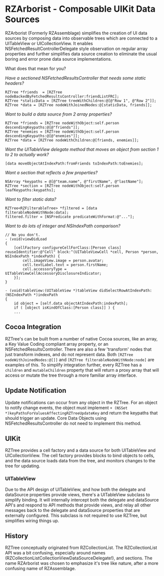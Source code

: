 # RZArborist - Composable UIKit Data Sources
RZArborist (Formerly RZAssemblage) simplifies the creation of UI data sources by composing data into observable trees which are connected to a UITableView or UICollectionView. It enables NSFetchedResultControllerDelegate style observation on regular array properties and further simplifies data source creation to eliminate the usual boring and error prone data source implementations.

What does that mean for you?

*Have a sectioned NSFetchedResultsController that needs some static headers?*
```obj-c
RZTree *friends  = [RZTree nodeBackedByFetchedResultsController:friendListFRC];
RZTree *staticData = [RZTree treeWithChildren:@[@"Row 1", @"Row 2"]];
RZTree *data = [RZTree nodeWithJoinedNodes:@[staticData, friends]];
```

*Want to build a data source from 2 array properties?*
```obj-c
RZTree *friends = [RZTree nodeWithObject:self.person descendingKeypaths:@[@"friends"]];
RZTree *enemies = [RZTree nodeWithObject:self.person descendingKeypaths:@[@"enemies"]];
RZTree *data = [RZTree nodeWithChildren:@[friends, enemies]];
```

*Want the UITableView delegate method that moves an object from section 1 to 2 to actually work?*
```obj-c
[data moveObjectAtIndexPath:fromFriends toIndexPath:toEnemies];
```

*Want a section that reflects a few properties?*
```obj-c
NSArray *keypaths = @[@"team.name", @"firstName", @"lastName"];
RZTree *section = [RZTree nodeWithObject:self.person leafKeypaths:keypaths];
```

*Want to filter static data?*
```obj-c
RZTree<RZFilterableTree> *filtered = [data filterableNodeWithNode:data];
filtered.filter = [NSPredicate predicateWithFormat:@"..."];
```

*Want to do lots of integer and NSIndexPath comparison?*
```obj-c
// No you don't.
- (void)viewDidLoad 
{
    [cellFactory configureCellForClass:[Person class] reuseIdentifier:@"Cell" block:^(UITableViewCell *cell, Person *person, NSIndexPath *indexPath) {
        cell.imageView.image = person.avatar;
        cell.textLabel.text = person.firstName;
        cell.accessoryType = UITableViewCellAccessoryDisclosureIndicator;
    }];
}

- (void)tableView:(UITableView *)tableView didSelectRowAtIndexPath:(NSIndexPath *)indexPath
{
    id object = [self.data objectAtIndexPath:indexPath];
    if ( [object isKindOfClass:[Person class]] ) {
    ...
```

## Cocoa Integration
RZTree's can be built from a number of native Cocoa sources, like an array, a Key Value Coding compliant array property, or an NSFetchedResultsController. There are also a few 'transform' nodes that just transform indexes, and do not represent data. Both `[RZTree nodeWithJoinedNodes:@[]]` and `[RZTree filterableNodeWithNode:node]` are examples of this. To simplify integration further, every RZTree has a `children` and `mutableChildren` property that will return a proxy array that will access or mutate the tree through a more familiar array interface.

## Update Notification
Update notifications can occur from any object in the RZTree. For an object to notify change events, the object must implement `+ (NSSet *)keyPathsForValuesAffectingRZTreeUpdateKey` and return the keypaths that should trigger an update. Core Data Objects using NSFetchedResultsController do not need to implement this method.


## UIKit
RZTree provides a cell factory and a data source for both UITableView and UICollectionView. The cell factory provides blocks to bind objects to cells, and the data source loads data from the tree, and monitors changes to the tree for updating.

### UITableView

Due to the API design of UITableView, and how both the delegate and dataSource properties provide views, there's a UITableView subclass to simplify binding. It will internally intercept both the delegate and dataSource API's and respond to API methods that provide views, and relay all other messages back to the delegate and dataSource properties that are externally configured. This subclass is not required to use RZTree, but simplifies wiring things up.

## History
RZTree conceptually originated from RZCollectionList. The RZCollectionList API was a bit confusing, especially around names (RZCollectionListCollectionViewDataSourceDelegate!), and sections. The name RZArborist was chosen to emphasize it's tree like nature, after a more confusing name of RZAssemblage.



